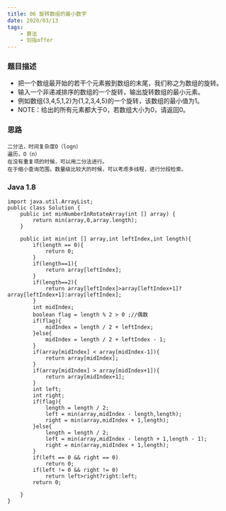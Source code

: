 ```yaml
---
title: 06 旋转数组的最小数字
date: 2020/03/13
tags: 
    - 算法
    - 剑指offer
---
```


### 题目描述

* 把一个数组最开始的若干个元素搬到数组的末尾，我们称之为数组的旋转。
* 输入一个非递减排序的数组的一个旋转，输出旋转数组的最小元素。
* 例如数组{3,4,5,1,2}为{1,2,3,4,5}的一个旋转，该数组的最小值为1。
* NOTE：给出的所有元素都大于0，若数组大小为0，请返回0。
<!-- more -->

### 思路
    二分法，时间复杂度O（logn）
    遍历，O（n）
    在没有重复项的时候，可以用二分法进行。
    在于缩小查询范围。数量级比较大的时候，可以考虑多线程，进行分段检索。

### Java 1.8
```
import java.util.ArrayList;
public class Solution {
    public int minNumberInRotateArray(int [] array) {
        return min(array,0,array.length);
    }
    
    public int min(int [] array,int leftIndex,int length){
        if(length == 0){
            return 0;
        }
        if(length==1){
            return array[leftIndex];
        }
        if(length==2){
            return array[leftIndex]>array[leftIndex+1]?array[leftIndex+1]:array[leftIndex];
        }
        int midIndex;
        boolean flag = length % 2 > 0 ;//偶数
        if(flag){
            midIndex = length / 2 + leftIndex;
        }else{
            midIndex = length / 2 + leftIndex - 1;
        }
        if(array[midIndex] < array[midIndex-1]){
            return array[midIndex];
        }
        if(array[midIndex] > array[midIndex+1]){
            return array[midIndex+1];
        }
        int left;
        int right;
        if(flag){
            length = length / 2;
            left = min(array,midIndex - length,length);
            right = min(array,midIndex + 1,length);
        }else{
            length = length / 2;
            left = min(array,midIndex - length + 1,length - 1);
            right = min(array,midIndex + 1,length);
        }
        if(left == 0 && right == 0)
            return 0;
        if(left != 0 && right != 0)
            return left>right?right:left;
        return 0;
        
    }
}
```